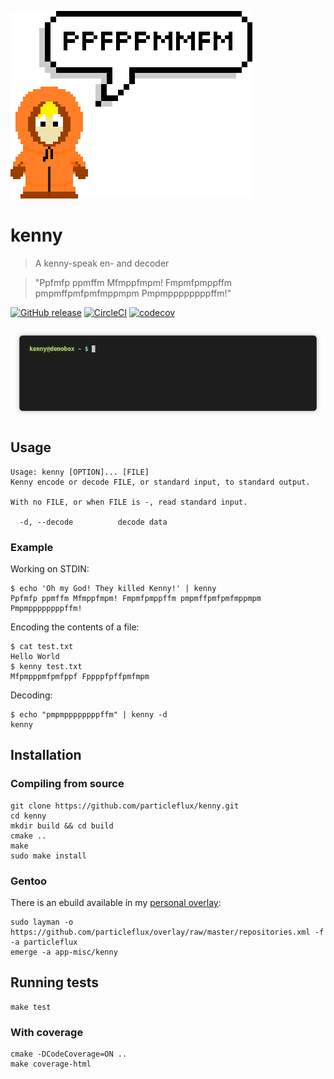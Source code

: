 ![logo](kenny.png)

# kenny

> A kenny-speak en- and decoder

> "Ppfmfp ppmffm Mfmppfmpm! Fmpmfpmppffm pmpmffpmfpmfmppmpm Pmpmppppppppffm!"

[![GitHub release](https://img.shields.io/github/release/particleflux/kenny)](https://github.com/particleflux/kenny/releases)
[![CircleCI](https://circleci.com/gh/particleflux/kenny/tree/master.svg?style=shield)](https://circleci.com/gh/particleflux/kenny/tree/master)
[![codecov](https://codecov.io/gh/particleflux/kenny/branch/master/graph/badge.svg)](https://codecov.io/gh/particleflux/kenny)


![demo](demo.gif)



## Usage

```
Usage: kenny [OPTION]... [FILE]
Kenny encode or decode FILE, or standard input, to standard output.

With no FILE, or when FILE is -, read standard input.

  -d, --decode          decode data
```

### Example

Working on STDIN:

```
$ echo 'Oh my God! They killed Kenny!' | kenny 
Ppfmfp ppmffm Mfmppfmpm! Fmpmfpmppffm pmpmffpmfpmfmppmpm Pmpmppppppppffm!
```

Encoding the contents of a file:

```
$ cat test.txt 
Hello World
$ kenny test.txt 
Mfpmpppmfpmfppf Fppppfpffpmfmpm
```

Decoding:

```
$ echo "pmpmppppppppffm" | kenny -d
kenny
```


## Installation

### Compiling from source

```
git clone https://github.com/particleflux/kenny.git
cd kenny
mkdir build && cd build
cmake ..
make
sudo make install
```

### Gentoo

There is an ebuild available in my [personal overlay]:

```
sudo layman -o https://github.com/particleflux/overlay/raw/master/repositories.xml -f -a particleflux
emerge -a app-misc/kenny
```

## Running tests

```
make test
```

### With coverage

```
cmake -DCodeCoverage=ON ..
make coverage-html
```


[personal overlay]: https://github.com/particleflux/overlay

